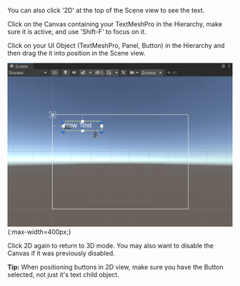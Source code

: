 You can also click '2D' at the top of the Scene view to see the text. 

Click on the Canvas containing your TextMeshPro in the Hierarchy, make sure it is active, and use 'Shift-F' to focus on it. 

Click on your UI Object (TextMeshPro, Panel, Button) in the Hierarchy and then drag the it into position in the Scene view. 

![2D Scene view of the Canvas and a text object.](images/canvas-screen-view.png){:max-width=400px;}

Click 2D again to return to 3D mode. You may also want to disable the Canvas if it was previously disabled.

**Tip:** When positioning buttons in 2D view, make sure you have the Button selected, not just it's text child object.
